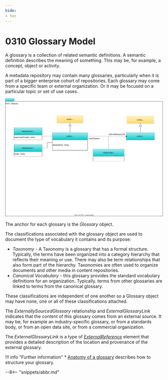 ```yaml
---
hide:
- toc
---
```


<!-- SPDX-License-Identifier: CC-BY-4.0 -->
<!-- Copyright Contributors to the ODPi Egeria project. -->

# 0310 Glossary Model

A glossary is a collection of related semantic definitions. A semantic definition describes the meaning of something.  This may be, for example, a concept, object or activity.

A metadata repository may contain many glossaries, particularly when it is part of a bigger enterprise cohort of repositories.  Each glossary may come from a specific team or external organization. Or it may be focused on a particular topic or set of use cases.

![UML](0310-Glossary.svg)

The anchor for each glossary is the *Glossary* object. 

The classifications associated with the glossary object are used to document the type of vocabulary it contains and its purpose:

 * *Taxonomy* - A Taxonomy is a glossary that has a formal structure. Typically, the terms have been organized into a category hierarchy that reflects their meaning or use. There may also be term relationships that also form part of the hierarchy. Taxonomies are often used to organize documents and other media in content repositories.
 * *Canonical Vocabulary* - this glossary provides the standard vocabulary definitions for an organization. Typically. terms from other glossaries are linked to terms from the canonical glossary.

These classifications are independent of one another so a Glossary object may have none, one or all of these classifications attached.

The *ExternallySourcedGlossary* relationship and *ExternalGlossaryLink* indicates that the content of this glossary comes from an external source. It may be, for example an industry-specific glossary, or from a standards body, or from an open data site, or from a commercial organization.

The *ExternalGlossaryLink* is a type of [*ExternalReference*](0015-Linked-Media-Types) element that provides a detailed description of the location and provenance of the external glossary.

!!! info "Further information"
    * [Anatomy of a glossary](/practices/common-data-definitions/anatomy-of-a-glossary) describes how to structure your glossary.

--8<-- "snippets/abbr.md"